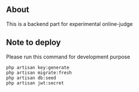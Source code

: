 ## About
This is a backend part for experimental online-judge

## Note to deploy
Please run this command for development purpose
```
php artisan key:generate
php artisan migrate:fresh
php artisan db:seed
php artisan jwt:secret
```
